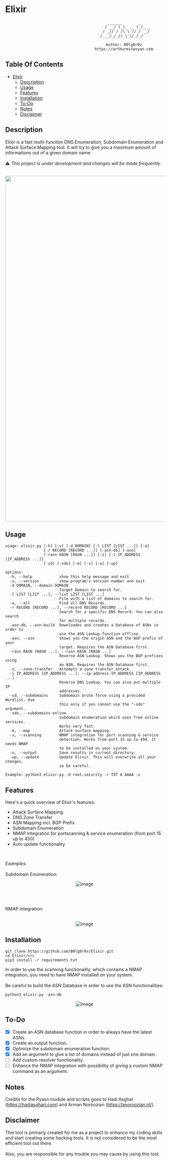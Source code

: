 # Elixir

<div align=center>
     
    
                                           _______       _    
                                          / __/ (_)_ __ (_)___
                                         / _// / /\ \ // / __/
                                        /___/_/_//_\_\/_/_/   
                                            
                                       Author: B0lg0r0v
                                       https://arthurminasyan.com

</div>

## Table Of Contents

- [Elixir](#elixir)
  * [Description](#description)
  * [Usage](#usage)
  * [Features](#features)
  * [Installation](#installation)
  * [To-Do](#to-do)
  * [Notes](#notes)
  * [Disclaimer](#disclaimer)

## Description
Elixir is a fast multi-function DNS Enumeration, Subdomain Enumeration and Attack Surface Mapping tool. It will try to give you a maximum amount of informations out of a given domain name. <br><br>:warning: *This project is under development and changes will be made frequently*.<br> 
<br>
<p align="center">
  <img width="1100" alt="image" src="https://github.com/B0lg0r0v/Elixir/assets/115954804/f96bde82-989d-4657-af37-cd4974bed95f">

</p>

## Usage

```
usage: elixir.py [-h] [-v] [-d DOMAIN] [-l LIST [LIST ...]] [-a]
                 [-r RECORD [RECORD ...]] [-asn-db] [-asn]
                 [-rasn RASN [RASN ...]] [-z] [-i IP_ADDRESS [IP_ADDRESS ...]]
                 [-sd] [-sdo] [-m] [-s] [-o] [-up]

options:
  -h, --help            show this help message and exit
  -v, --version         show program's version number and exit
  -d DOMAIN, --domain DOMAIN
                        Target Domain to search for.
  -l LIST [LIST ...], --list LIST [LIST ...]
                        File with a list of domains to search for.
  -a, --all             Find all DNS Records.
  -r RECORD [RECORD ...], --record RECORD [RECORD ...]
                        Search for a specific DNS Record. You can also search
                        for multiple records.
  -asn-db, --asn-build  Downloades and creates a Database of ASNs in order to
                        use the ASN Lookup function offline.
  -asn, --asn           Shows you the origin ASN and the BGP prefix of your
                        target. Requires the ASN Database first.
  -rasn RASN [RASN ...], --rasn RASN [RASN ...]
                        Reverse ASN Lookup. Shows you the BGP prefixes using
                        an ASN. Requires the ASN Database first.
  -z, --zone-transfer   Attempts a zone transfer attack.
  -i IP_ADDRESS [IP_ADDRESS ...], --ip-address IP_ADDRESS [IP_ADDRESS ...]
                        Reverse DNS Lookup. You can also put multiple IP
                        addresses.
  -sd, --subdomains     Subdomain brute force using a provided Wordlist. Use
                        this only if you cannot use the "-sdo" argument.
  -sdo, --subdomains-online
                        Subdomain enumeration which uses free online services.
                        Works very fast.
  -m, --map             Attack surface mapping.
  -s, --scanning        NMAP integration for port scanning & service
                        detection. Works from port 15 up to 450. It needs NMAP
                        to be installed on your system.
  -o, --output          Save results in current directory.
  -up, --update         Update Elixir. This will overwrite all your changes,
                        so be careful.

Example: python3 elixir.py -d root.security -r TXT A AAAA -z
```

## Features
Here's a quick overview of Elixir's features:
  - Attack Surface Mapping
  - DNS Zone Transfer
  - ASN Mapping incl. BGP Prefix
  - Subdomain Enumeration
  - NMAP Integration for portscanning & service enumeration (from port 15 up to 450)
  - Auto update functionality
<br>

*Examples*:
<br><br>
Subdomain Enumeration:<br>
<p align="center">
  <img alt="image" src="https://github.com/B0lg0r0v/Elixir/assets/115954804/88886b66-51f0-4d1d-8ea6-9c0c09289b45">
</p>
<br><br>

NMAP integration:<br><br>
<p align="center">
  <img alt="image" src="https://github.com/B0lg0r0v/Elixir/assets/115954804/45403196-e5d4-4a8d-99a2-c301fb3bbc0a">
</p>

## Installation

```
git clone https://github.com/B0lg0r0v/Elixir.git
cd Elixir/src
pip3 install -r requirements.txt
```
In order to use the scanning functionality, which contains a NMAP integration, you need to have NMAP installed on your system.<br><br>
Be careful to build the ASN Database in order to use the ASN functionalities:

```
python3 elixir.py -asn-db
```
<p align="center">
  <img alt="image" src="https://github.com/B0lg0r0v/Elixir/assets/115954804/208793f5-996b-4fb5-a66e-ee68c5788ffb">
</p>

## To-Do

- [x] Create an ASN database function in order to always have the latest ASNs.
- [x] Create an output function.
- [x] Optimize the subdomain enumeration function.
- [x] Add an argument to give a list of domains instead of just one domain.
- [ ] Add custom resolver functionality.
- [ ] Enhance the NMAP integration with possibility of giving a custom NMAP command as an argument.

## Notes
Credits for the Pyasn module and scripts goes to Hadi Asghar (https://hadiasghari.com) and Arman Noroozian (https://anoroozian.nl/).

## Disclaimer

This tool is primarly created for me as a project to enhance my coding skills and start creating some hacking tools. It is not considered to be the most efficient tool out there.<br><br>
Also, you are responsible for any trouble you may cause by using this tool.
